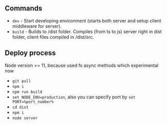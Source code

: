 ## Commands

 - `dev` - Start developing environment (starts both server and setup client middleware for server).
 - `build` - Builds to /dist folder. Compiles (from ts to js) server right in dist folder, client files compiled in /dist/src.

## Deploy process
  Node version >= 11, because used fs async methods which experimental now

 - `git pull`
 - `npm i`
 - `npm run build`
 - `set NODE_ENV=production`, also you can specify port by `set PORT=%port_number%`
 - `cd dist`
 - `npm i`
 - `node server`